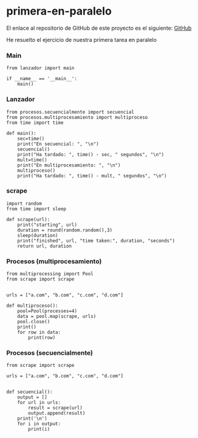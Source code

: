 # primera-en-paralelo

El enlace al repositorio de GitHub de este proyecto es el siguiente: [GitHub](https://github.com/jzazooro/primera-en-paralelo.git)

He resuelto el ejercicio de nuestra primera tarea en paralelo

### Main

```
from lanzador import main

if __name__ == '__main__':
    main()
```


### Lanzador

```
from procesos.secuencialmente import secuencial
from procesos.multiprocesamiento import multiproceso
from time import time

def main():
    sec=time()
    print("En secuencial: ", "\n")
    secuencial()
    print("Ha tardado: ", time() - sec, " segundos", "\n")
    mult=time()
    print("En multiprocesamiento: ", "\n")
    multiproceso()
    print("Ha tardado: ", time() - mult, " segundos", "\n")
```

### scrape

```
import random
from time import sleep

def scrape(url):
    print("starting", url)
    duration = round(random.random(),3)
    sleep(duration)
    print("finished", url, "time taken:", duration, "seconds")
    return url, duration
```

### Procesos (multiprocesamiento)

```
from multiprocessing import Pool
from scrape import scrape


urls = ["a.com", "b.com", "c.com", "d.com"]

def multiproceso():
    pool=Pool(processes=4)
    data = pool.map(scrape, urls)
    pool.close()
    print()
    for row in data: 
        print(row)
```

### Procesos (secuencialmente)

```
from scrape import scrape

urls = ["a.com", "b.com", "c.com", "d.com"]


def secuencial():
    output = []
    for url in urls:
        result = scrape(url)
        output.append(result)
    print('\n')
    for i in output:
        print(i)
```
